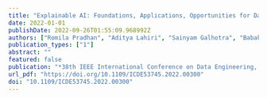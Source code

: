 ```yaml
---
title: "Explainable AI: Foundations, Applications, Opportunities for Data Management Research"
date: 2022-01-01
publishDate: 2022-09-26T01:55:09.968992Z
authors: ["Romila Pradhan", "Aditya Lahiri", "Sainyam Galhotra", "Babak Salimi"]
publication_types: ["1"]
abstract: ""
featured: false
publication: "*38th IEEE International Conference on Data Engineering, ICDE 2022, Kuala Lumpur, Malaysia, May 9-12, 2022*"
url_pdf: "https://doi.org/10.1109/ICDE53745.2022.00300"
doi: "10.1109/ICDE53745.2022.00300"
---
```


